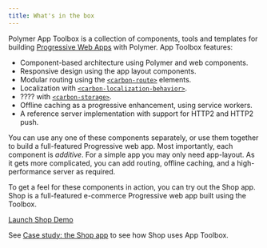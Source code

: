 ```yaml
---
title: What's in the box
---
```


Polymer App Toolbox is a collection of components, tools and templates for
building
[Progressive Web Apps](https://developers.google.com/web/progressive-web-apps)
with Polymer. App Toolbox features:

-   Component-based architecture using Polymer and web components.
-   Responsive design using the app layout components.
-   Modular routing using the [`<carbon-route>`](https://elements.polymer-project.org/elements/carbon-route) elements.
-   Localization with [`<carbon-localization-behavior>`](https://elements.polymer-project.org/elements/carbon-localization-behavior).
-   ???? with [`<carbon-storage>`](https://elements.polymer-project.org/elements/carbon-storage).
-   Offline caching as a progressive enhancement, using service workers.
-   A reference server implementation with support for HTTP2 and HTTP2 push.

You can use any one of these components separately, or use them together to build a full-featured Progressive web app. Most importantly, each component is _additive_. For a simple app you may only need app-layout. As it gets more complicated, you can add routing, offline caching, and a high-performance server as required.

To get a feel for these components in action, you can try out the Shop app. Shop is a full-featured e-commerce Progressive web app built using the Toolbox.

<a href="https://polykart12.appspot.com/">
  <paper-button raised>Launch Shop Demo</paper-button>
</a>

See [Case study: the Shop app](shop-case-study) to see how Shop uses App Toolbox.